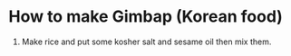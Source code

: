 # How to make Gimbap (Korean food)

1. Make rice and put some kosher salt and sesame oil then mix them.

